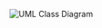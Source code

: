 ![UML Class Diagram](https://user-images.githubusercontent.com/74929461/149835406-131699e1-71be-4712-aa3a-36fa98e2e05a.jpg)

